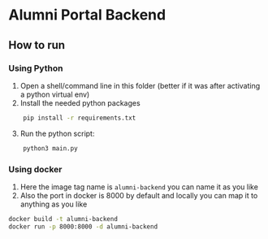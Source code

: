 # Alumni Portal Backend

## How to run

### Using Python
1. Open a shell/command line in this folder (better if it was after activating a python virtual env)
2. Install the needed python packages
```bash
    pip install -r requirements.txt
```
3. Run the python script:
```bash
    python3 main.py
```

### Using docker
1. Here the image tag name is `alumni-backend` you can name it as you like
2. Also the port in docker is 8000 by default and locally you can map it to anything as you like

```bash
docker build -t alumni-backend
docker run -p 8000:8000 -d alumni-backend
```
